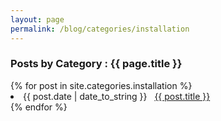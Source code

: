 ```yaml
---
layout: page
permalink: /blog/categories/installation
---
```


<h3> Posts by Category : {{ page.title }} </h3>

<div class="card">
{% for post in site.categories.installation %}
 <li class="category-posts"><span>{{ post.date | date_to_string }}</span> &nbsp; <a href="{{ post.url }}">{{ post.title }}</a></li>
{% endfor %}
</div>
